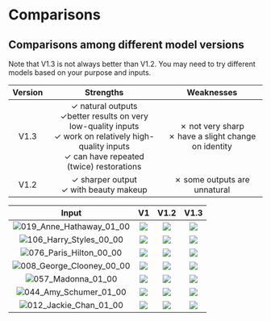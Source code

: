 # Comparisons

## Comparisons among different model versions

Note that V1.3 is not always better than V1.2. You may need to try different models based on your purpose and inputs.

| Version | Strengths  | Weaknesses |
| :---: | :---:        |     :---:      |
|V1.3 |  ✓ natural outputs<br> ✓better results on very low-quality inputs <br> ✓ work on relatively high-quality inputs <br>✓ can have repeated (twice) restorations | ✗ not very sharp <br> ✗ have a slight change on identity |
|V1.2 |  ✓ sharper output <br> ✓ with beauty makeup | ✗ some outputs are unnatural|

| Input | V1  | V1.2 | V1.3
| :---: | :---:        |     :---:      |  :---:      |
|![019_Anne_Hathaway_01_00](https://user-images.githubusercontent.com/17445847/153762146-96b25999-4ddd-42a5-a3fe-bb90565f4c4f.png)|  ![](https://user-images.githubusercontent.com/17445847/153762256-ef41e749-5a27-495c-8a9c-d8403be55869.png)  | ![](https://user-images.githubusercontent.com/17445847/153762297-d41582fc-6253-4e7e-a1ce-4dc237ae3bf3.png)   | ![](https://user-images.githubusercontent.com/17445847/153762215-e0535e94-b5ba-426e-97b5-35c00873604d.png)  |
| ![106_Harry_Styles_00_00](https://user-images.githubusercontent.com/17445847/153789040-632c0eda-c15a-43e9-a63c-9ead64f92d4a.png) | ![](https://user-images.githubusercontent.com/17445847/153789172-93cd4980-5318-4633-a07e-1c8f8064ff89.png) | ![](https://user-images.githubusercontent.com/17445847/153789185-f7b268a7-d1db-47b0-ae4a-335e5d657a18.png) | ![](https://user-images.githubusercontent.com/17445847/153789198-7c7f3bca-0ef0-4494-92f0-20aa6f7d7464.png)|
| ![076_Paris_Hilton_00_00](https://user-images.githubusercontent.com/17445847/153789607-86387770-9db8-441f-b08a-c9679b121b85.png) | ![](https://user-images.githubusercontent.com/17445847/153789619-e56b438a-78a0-425d-8f44-ec4692a43dda.png) | ![](https://user-images.githubusercontent.com/17445847/153789633-5b28f778-3b7f-4e08-8a1d-740ca6e82d8a.png) | ![](https://user-images.githubusercontent.com/17445847/153789645-bc623f21-b32d-4fc3-bfe9-61203407a180.png)|
| ![008_George_Clooney_00_00](https://user-images.githubusercontent.com/17445847/153790017-0c3ca94d-1c9d-4a0e-b539-ab12d4da98ff.png) | ![](https://user-images.githubusercontent.com/17445847/153790028-fb0d38ab-399d-4a30-8154-2dcd72ca90e8.png) | ![](https://user-images.githubusercontent.com/17445847/153790044-1ef68e34-6120-4439-a5d9-0b6cdbe9c3d0.png) | ![](https://user-images.githubusercontent.com/17445847/153790059-a8d3cece-8989-4e9a-9ffe-903e1690cfd6.png)|
| ![057_Madonna_01_00](https://user-images.githubusercontent.com/17445847/153790624-2d0751d0-8fb4-4806-be9d-71b833c2c226.png) | ![](https://user-images.githubusercontent.com/17445847/153790639-7eb870e5-26b2-41dc-b139-b698bb40e6e6.png) | ![](https://user-images.githubusercontent.com/17445847/153790651-86899b7a-a1b6-4242-9e8a-77b462004998.png) | ![](https://user-images.githubusercontent.com/17445847/153790655-c8f6c25b-9b4e-4633-b16f-c43da86cff8f.png)|
| ![044_Amy_Schumer_01_00](https://user-images.githubusercontent.com/17445847/153790811-3fb4fc46-5b4f-45fe-8fcb-a128de2bfa60.png) | ![](https://user-images.githubusercontent.com/17445847/153790817-d45aa4ff-bfc4-4163-b462-75eef9426fab.png) | ![](https://user-images.githubusercontent.com/17445847/153790824-5f93c3a0-fe5a-42f6-8b4b-5a5de8cd0ac3.png) | ![](https://user-images.githubusercontent.com/17445847/153790835-0edf9944-05c7-41c4-8581-4dc5ffc56c9d.png)|
| ![012_Jackie_Chan_01_00](https://user-images.githubusercontent.com/17445847/153791176-737b016a-e94f-4898-8db7-43e7762141c9.png) | ![](https://user-images.githubusercontent.com/17445847/153791183-2f25a723-56bf-4cd5-aafe-a35513a6d1c5.png) | ![](https://user-images.githubusercontent.com/17445847/153791194-93416cf9-2b58-4e70-b806-27e14c58d4fd.png) | ![](https://user-images.githubusercontent.com/17445847/153791202-aa98659c-b702-4bce-9c47-a2fa5eccc5ae.png)|

<!-- | ![]() | ![]() | ![]() | ![]()|  -->
